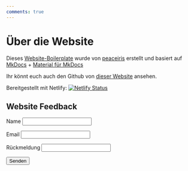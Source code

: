 ```yaml
---
comments: true
---
```


# Über die Website

Dieses [Website-Boilerplate] wurde von [peaceiris] erstellt und basiert auf [MkDocs] + [Material für MkDocs]

Ihr könnt euch auch den Github von [dieser Website] ansehen.

Bereitgestellt mit Netlify: [![Netlify Status](https://api.netlify.com/api/v1/badges/4c45c6c5-eebd-4954-ab80-89352fe1899c/deploy-status)](https://app.netlify.com/sites/observatory-contact/deploys)

## Website Feedback

<form name="contact" netlify>
  <p>
    <label>Name <input type="text" name="name" /></label>
  </p>
  <p>
    <label>Email <input type="email" name="email" /></label>
  </p>
  <p>
    <label>Rückmeldung <input type="text" name="feedback" /></label>
  </p>
  <p>
    <button type="submit">Senden</button>
  </p>
</form>

</br>


<!-- links -->
[Website-Boilerplate]: https://peaceiris.github.io/mkdocs-material-boilerplate/
[peaceiris]: https://peaceiris.com/
[MkDocs]: https://www.mkdocs.org/
[Material für MkDocs]: https://squidfunk.github.io/mkdocs-material/
[Freepik - Flaticon]: https://www.flaticon.com/free-icons/space
[dieser Website]: https://github.com/stockbrot/observatory-game